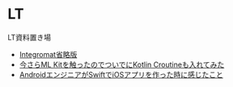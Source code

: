 # LT
LT資料置き場

- [Integromat省略版](https://gitpitch.com/nyanc0/LT?p=integromat_short#/)
- [今さらML Kitを触ったのでついでにKotlin Croutineも入れてみた](https://gitpitch.com/nyanc0/LT?p=mlkit#/)
- [AndroidエンジニアがSwiftでiOSアプリを作った時に感じたこと](https://gitpitch.com/nyanc0/LT?p=iOS_basic#/)
